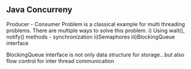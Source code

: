 Java Concurreny
-----------------

Producer - Consumer Problem is a classical example for multi threading problems.
There are multiple ways to solve this problem.
i) Using wait(), notify() methods - synchronization
ii)Semaphores
iii)BlockingQueue interface

BlockingQueue interface is not only data structure for storage...but also flow control for inter thread communication

